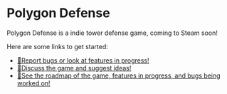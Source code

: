 # Polygon Defense
Polygon Defense is a indie tower defense game, coming to Steam soon!

Here are some links to get started:
- [🐛Report bugs or look at features in progress!](https://github.com/astro648/Polygon-Defense/issues)
- [💬Discuss the game and suggest ideas!](https://github.com/astro648/Polygon-Defense/discussions)
- [🔭See the roadmap of the game, features in progress, and bugs being worked on!](https://github.com/users/astro648/projects/6)

